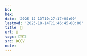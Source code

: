 ```yaml
---
bc:
hex:
date: '2025-10-13T10:27:17+08:00'
lastmod: '2025-10-14T21:46:45-08:00'
title: 􂭝
url: 􂭝
tags: [宧]
src: DCCV
note:
---
```


